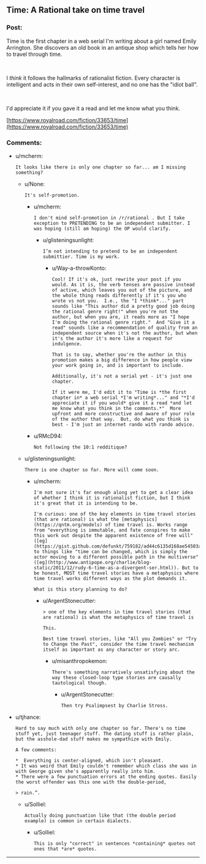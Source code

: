 ## Time: A Rational take on time travel

### Post:

Time is the first chapter in a web serial I'm writing about a girl named Emily Arrington. She discovers an old book in an antique shop which tells her how to travel through time.

&#x200B;

I *think* it follows the hallmarks of rationalist fiction. Every character is intelligent and acts in their own self-interest, and no one has the "idiot ball".

&#x200B;

I'd appreciate it if you gave it a read and let me know what you think.

[https://www.royalroad.com/fiction/33653/time](https://www.royalroad.com/fiction/33653/time)

### Comments:

- u/mcherm:
  ```
  It looks like there is only one chapter so far... am I missing something?
  ```

  - u/None:
    ```
    It's self-promotion.
    ```

    - u/mcherm:
      ```
      I don't mind self-promotion in /r/rational . But I take exception to PRETENDING to be an independent submitter. I was hoping (still am hoping) the OP would clarify.
      ```

      - u/glisteningsunlight:
        ```
        I’m not intending to pretend to be an independent submittier. Time is my work.
        ```

        - u/Way-a-throwKonto:
          ```
          Cool! If it's ok, just rewrite your post if you would. As it is, the verb tenses are passive instead of active, which leaves you out of the picture, and the whole thing reads differently if it's you who wrote vs not you.  I.e., the "I *think*..." part sounds like "This author did a pretty good job doing the rational genre right!" when you're not the author, but when you are, it reads more as "I hope I'm doing the rational genre right."  And "Give it a read" sounds like a recommendation of quality from an independent source when it's not the author, but when it's the author it's more like a request for indulgence.

          That is to say, whether you're the author in this promotion makes a big difference in how people view your work going in, and is important to include.  

          Additionally, it's not a serial yet - it's just one chapter. 

          If it were me, I'd edit it to "Time is *the first chapter in* a web serial *I'm writing*..." and "*I'd appreciate it if you would* give it a read *and let me know what you think in the comments.*"  More upfront and more constructive and aware of your role of the author that way.  But, do what you think is best - I'm just an internet rando with rando advice.
          ```

    - u/RMcD94:
      ```
      Not following the 10:1 redditique?
      ```

  - u/glisteningsunlight:
    ```
    There is one chapter so far. More will come soon.
    ```

    - u/mcherm:
      ```
      I'm not sure it's far enough along yet to get a clear idea of whether I think it is rationalist fiction, but I think it's great that it is intending to be.

      I'm curious: one of the key elements in time travel stories (that are rational) is what the [metaphysics](https://qntm.org/models) of time travel is. Works range from "everything is immutable, and fate conspires to make this work out despite the apparent existence of free will" ([eg](https://gist.github.com/defunkt/759182/ad44c6135d168ae54503a281bb7e1a24c6c2ea0c)) to things like "time can be changed, which is simply the actor moving to a different possible path in the multiverse" ([eg](http://www.antipope.org/charlie/blog-static/2011/12/rudy-6-time-as-a-divergent-ser.html)). But to be honest, MOST time travel stories have a metaphysics where time travel works different ways as the plot demands it.

      What is this story planning to do?
      ```

      - u/ArgentStonecutter:
        ```
        > one of the key elements in time travel stories (that are rational) is what the metaphysics of time travel is

        This.

        Best time travel stories, like "All you Zombies" or "Try to Change the Past", consider the time travel mechanism itself as important as any character or story arc.
        ```

        - u/misanthropokemon:
          ```
          There's something narratively unsatisfying about the way these closed-loop type stories are causally tautological though.
          ```

          - u/ArgentStonecutter:
            ```
            Then try Psalimpsest by Charlie Stross.
            ```

- u/tjhance:
  ```
  Hard to say much with only one chapter so far. There's no time stuff yet, just teenager stuff. The dating stuff is rather plain, but the asshole-dad stuff makes me sympathize with Emily.

  A few comments:

  *  Everything is center-aligned, which isn't pleasant.
  * It was weird that Emily couldn't remember which class she was in with George given she's apparently really into him.
  * There were a few punctuation errors at the ending quotes. Easily the worst offender was this one with the double-period,

  > rain.”.
  ```

  - u/Solliel:
    ```
    Actually doing punctuation like that (the double period example) is common in certain dialects.
    ```

    - u/Solliel:
      ```
      This is only "correct" in sentences *containing* quotes not ones that *are* quotes.
      ```

---

